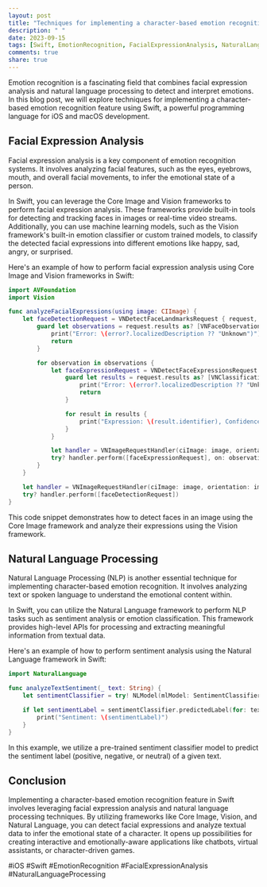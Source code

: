 ```yaml
---
layout: post
title: "Techniques for implementing a character-based emotion recognition feature using facial expression analysis and natural language processing in Swift"
description: " "
date: 2023-09-15
tags: [Swift, EmotionRecognition, FacialExpressionAnalysis, NaturalLanguageProcessing]
comments: true
share: true
---
```


Emotion recognition is a fascinating field that combines facial expression analysis and natural language processing to detect and interpret emotions. In this blog post, we will explore techniques for implementing a character-based emotion recognition feature using Swift, a powerful programming language for iOS and macOS development.

## Facial Expression Analysis

Facial expression analysis is a key component of emotion recognition systems. It involves analyzing facial features, such as the eyes, eyebrows, mouth, and overall facial movements, to infer the emotional state of a person.

In Swift, you can leverage the Core Image and Vision frameworks to perform facial expression analysis. These frameworks provide built-in tools for detecting and tracking faces in images or real-time video streams. Additionally, you can use machine learning models, such as the Vision framework's built-in emotion classifier or custom trained models, to classify the detected facial expressions into different emotions like happy, sad, angry, or surprised.

Here's an example of how to perform facial expression analysis using Core Image and Vision frameworks in Swift:

```swift
import AVFoundation
import Vision

func analyzeFacialExpressions(using image: CIImage) {
    let faceDetectionRequest = VNDetectFaceLandmarksRequest { request, error in
        guard let observations = request.results as? [VNFaceObservation] else {
            print("Error: \(error?.localizedDescription ?? "Unknown")")
            return
        }

        for observation in observations {
            let faceExpressionRequest = VNDetectFaceExpressionsRequest { request, error in
                guard let results = request.results as? [VNClassificationObservation] else {
                    print("Error: \(error?.localizedDescription ?? "Unknown")")
                    return
                }

                for result in results {
                    print("Expression: \(result.identifier), Confidence: \(result.confidence)")
                }
            }

            let handler = VNImageRequestHandler(ciImage: image, orientation: imageOrientation, options: [:])
            try? handler.perform([faceExpressionRequest], on: observation)
        }
    }

    let handler = VNImageRequestHandler(ciImage: image, orientation: imageOrientation, options: [:])
    try? handler.perform([faceDetectionRequest])
}
```

This code snippet demonstrates how to detect faces in an image using the Core Image framework and analyze their expressions using the Vision framework.

## Natural Language Processing

Natural Language Processing (NLP) is another essential technique for implementing character-based emotion recognition. It involves analyzing text or spoken language to understand the emotional content within.

In Swift, you can utilize the Natural Language framework to perform NLP tasks such as sentiment analysis or emotion classification. This framework provides high-level APIs for processing and extracting meaningful information from textual data.

Here's an example of how to perform sentiment analysis using the Natural Language framework in Swift:

```swift
import NaturalLanguage

func analyzeTextSentiment(_ text: String) {
    let sentimentClassifier = try! NLModel(mlModel: SentimentClassifier().model)

    if let sentimentLabel = sentimentClassifier.predictedLabel(for: text) {
        print("Sentiment: \(sentimentLabel)")
    }
}
```

In this example, we utilize a pre-trained sentiment classifier model to predict the sentiment label (positive, negative, or neutral) of a given text.

## Conclusion

Implementing a character-based emotion recognition feature in Swift involves leveraging facial expression analysis and natural language processing techniques. By utilizing frameworks like Core Image, Vision, and Natural Language, you can detect facial expressions and analyze textual data to infer the emotional state of a character. It opens up possibilities for creating interactive and emotionally-aware applications like chatbots, virtual assistants, or character-driven games.

#iOS #Swift #EmotionRecognition #FacialExpressionAnalysis #NaturalLanguageProcessing